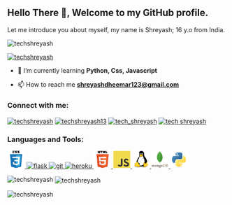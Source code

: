 ## Hello There :wave:, Welcome to my GitHub profile.

Let me introduce you about myself, my name is Shreyash; 16 y.o from India.

<p align="left"> <img src="https://komarev.com/ghpvc/?username=techshreyash&label=Profile%20views&color=0e75b6&style=flat" alt="techshreyash" /> </p>

<p align="left"> <a href="https://github.com/ryo-ma/github-profile-trophy"><img src="https://github-profile-trophy.vercel.app/?username=techshreyash" alt="techshreyash" /></a> </p>

- 🌱 I’m currently learning **Python, Css, Javascript**

- 📫 How to reach me **shreyashdheemar123@gmail.com**

<h3 align="left">Connect with me:</h3>
<p align="left">
<a href="https://dev.to/techshreyash" target="blank"><img align="center" src="https://raw.githubusercontent.com/rahuldkjain/github-profile-readme-generator/master/src/images/icons/Social/devto.svg" alt="techshreyash" height="30" width="40" /></a>
<a href="https://twitter.com/techshreyash13" target="blank"><img align="center" src="https://raw.githubusercontent.com/rahuldkjain/github-profile-readme-generator/master/src/images/icons/Social/twitter.svg" alt="techshreyash13" height="30" width="40" /></a>
<a href="https://instagram.com/tech_shreyash" target="blank"><img align="center" src="https://raw.githubusercontent.com/rahuldkjain/github-profile-readme-generator/master/src/images/icons/Social/instagram.svg" alt="tech_shreyash" height="30" width="40" /></a>
<a href="https://youtube.com/channel/UCrtNsDOWX1TYFur2gGrmnzA" target="blank"><img align="center" src="https://raw.githubusercontent.com/rahuldkjain/github-profile-readme-generator/master/src/images/icons/Social/youtube.svg" alt="tech shreyash" height="30" width="40" /></a>
</p>

<h3 align="left">Languages and Tools:</h3>
<p align="left"> <a href="https://www.w3schools.com/css/" target="_blank" rel="noreferrer"> <img src="https://raw.githubusercontent.com/devicons/devicon/master/icons/css3/css3-original-wordmark.svg" alt="css3" width="40" height="40"/> </a> <a href="https://flask.palletsprojects.com/" target="_blank" rel="noreferrer"> <img src="https://www.vectorlogo.zone/logos/pocoo_flask/pocoo_flask-icon.svg" alt="flask" width="40" height="40"/> </a> <a href="https://git-scm.com/" target="_blank" rel="noreferrer"> <img src="https://www.vectorlogo.zone/logos/git-scm/git-scm-icon.svg" alt="git" width="40" height="40"/> </a> <a href="https://heroku.com" target="_blank" rel="noreferrer"> <img src="https://www.vectorlogo.zone/logos/heroku/heroku-icon.svg" alt="heroku" width="40" height="40"/> </a> <a href="https://www.w3.org/html/" target="_blank" rel="noreferrer"> <img src="https://raw.githubusercontent.com/devicons/devicon/master/icons/html5/html5-original-wordmark.svg" alt="html5" width="40" height="40"/> </a> <a href="https://developer.mozilla.org/en-US/docs/Web/JavaScript" target="_blank" rel="noreferrer"> <img src="https://raw.githubusercontent.com/devicons/devicon/master/icons/javascript/javascript-original.svg" alt="javascript" width="40" height="40"/> </a> <a href="https://www.linux.org/" target="_blank" rel="noreferrer"> <img src="https://raw.githubusercontent.com/devicons/devicon/master/icons/linux/linux-original.svg" alt="linux" width="40" height="40"/> </a> <a href="https://www.mongodb.com/" target="_blank" rel="noreferrer"> <img src="https://raw.githubusercontent.com/devicons/devicon/master/icons/mongodb/mongodb-original-wordmark.svg" alt="mongodb" width="40" height="40"/> </a> <a href="https://www.python.org" target="_blank" rel="noreferrer"> <img src="https://raw.githubusercontent.com/devicons/devicon/master/icons/python/python-original.svg" alt="python" width="40" height="40"/> </a> </p>

<p><img align="left" src="https://github-readme-stats.vercel.app/api/top-langs?username=techshreyash&show_icons=true&locale=en&layout=compact" alt="techshreyash" /></p>

<p>&nbsp;<img align="center" src="https://github-readme-stats.vercel.app/api?username=techshreyash&show_icons=true&locale=en" alt="techshreyash" /></p>

<p><img align="center" src="https://github-readme-streak-stats.herokuapp.com/?user=techshreyash&" alt="techshreyash" /></p>
